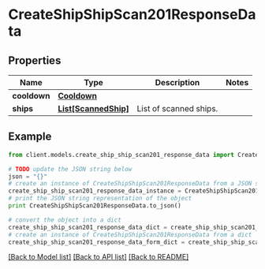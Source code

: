 # CreateShipShipScan201ResponseData


## Properties

Name | Type | Description | Notes
------------ | ------------- | ------------- | -------------
**cooldown** | [**Cooldown**](Cooldown.md) |  | 
**ships** | [**List[ScannedShip]**](ScannedShip.md) | List of scanned ships. | 

## Example

```python
from client.models.create_ship_ship_scan201_response_data import CreateShipShipScan201ResponseData

# TODO update the JSON string below
json = "{}"
# create an instance of CreateShipShipScan201ResponseData from a JSON string
create_ship_ship_scan201_response_data_instance = CreateShipShipScan201ResponseData.from_json(json)
# print the JSON string representation of the object
print CreateShipShipScan201ResponseData.to_json()

# convert the object into a dict
create_ship_ship_scan201_response_data_dict = create_ship_ship_scan201_response_data_instance.to_dict()
# create an instance of CreateShipShipScan201ResponseData from a dict
create_ship_ship_scan201_response_data_form_dict = create_ship_ship_scan201_response_data.from_dict(create_ship_ship_scan201_response_data_dict)
```
[[Back to Model list]](../README.md#documentation-for-models) [[Back to API list]](../README.md#documentation-for-api-endpoints) [[Back to README]](../README.md)


